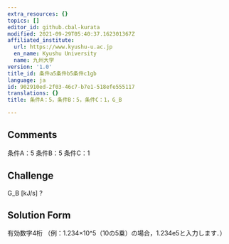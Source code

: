 ```yaml
---
extra_resources: {}
topics: []
editor_id: github.cbal-kurata
modified: 2021-09-29T05:40:37.162301367Z
affiliated_institute:
  url: https://www.kyushu-u.ac.jp
  en_name: Kyushu University
  name: 九州大学
version: '1.0'
title_id: 条件a5条件b5条件c1gb
language: ja
id: 902910ed-2f03-46c7-b7e1-518efe555117
translations: {}
title: 条件A：5，条件B：5，条件C：1，G_B

---
```


## Comments
条件A：5
条件B：5
条件C：1

## Challenge
G_B [kJ/s] ?

## Solution Form
有効数字4桁
（例：1.234×10^5（10の5乗）の場合，1.234e5と入力します．）




